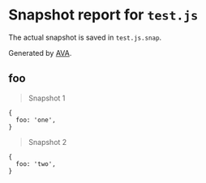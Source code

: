 # Snapshot report for `test.js`

The actual snapshot is saved in `test.js.snap`.

Generated by [AVA](https://avajs.dev).

## foo

> Snapshot 1

    {
      foo: 'one',
    }

> Snapshot 2

    {
      foo: 'two',
    }
